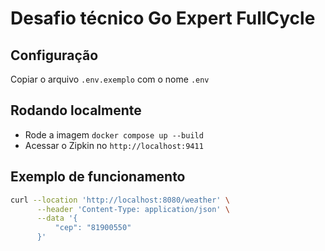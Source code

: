 # Desafio técnico Go Expert FullCycle

## Configuração

Copiar o arquivo `.env.exemplo` com o nome `.env`

## Rodando localmente

- Rode a imagem `docker compose up --build`
- Acessar o Zipkin no `http://localhost:9411`

## Exemplo de funcionamento

```bash
curl --location 'http://localhost:8080/weather' \
      --header 'Content-Type: application/json' \
      --data '{
          "cep": "81900550"
      }'
```

